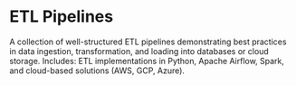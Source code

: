 # ETL Pipelines
A collection of well-structured ETL pipelines demonstrating best practices in data ingestion, transformation, and loading into databases or cloud storage. Includes: ETL implementations in Python, Apache Airflow, Spark, and cloud-based solutions (AWS, GCP, Azure).
